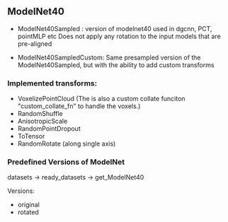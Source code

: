 ## ModelNet40

- ModelNet40Sampled : version of modelnet40 used in dgcnn, PCT, pointMLP etc
                      Does not apply any rotation to the input models that are pre-aligned 

- ModelNet40SampledCustom: Same presampled version of the ModelNet40Sampled, but with the ability to add custom transforms


### Implemented transforms:

- VoxelizePointCloud (The is also a custom collate funciton "custom_collate_fn" to handle the voxels.)
- RandomShuffle
- AnisotropicScale
- RandomPointDropout
- ToTensor
- RandomRotate (along single axis)


### Predefined Versions of ModelNet

datasets -> ready_datasets -> get_ModelNet40

Versions:
- original
- rotated